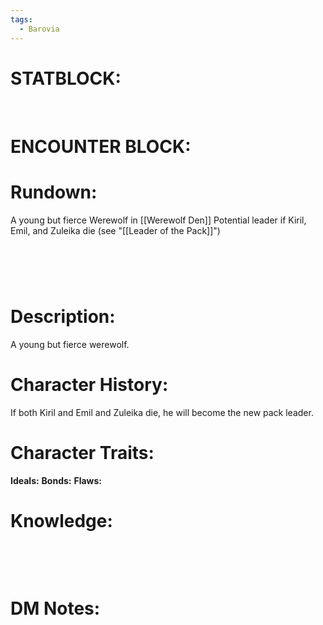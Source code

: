 ```yaml
---
tags:
  - Barovia
---
```

# **STATBLOCK:**
 

# **ENCOUNTER BLOCK:**

# **Rundown:**

A young but fierce Werewolf in [[Werewolf Den]]
Potential leader if Kiril, Emil, and Zuleika die (see "[[Leader of the Pack]]")

#  

# **Description:**

A young but fierce werewolf.
 

# **Character History:**

If both Kiril and Emil and Zuleika die, he will become the new pack leader.
 

# **Character Traits:** 

**Ideals:**
**Bonds:**
**Flaws:**

# **Knowledge:**

 

 

# **DM Notes:**

